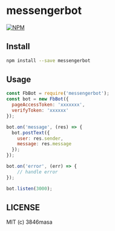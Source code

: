 messengerbot
=======

[![NPM](https://nodei.co/npm/messengerbot.png?mini=true)](https://nodei.co/npm/messengerbot/)

## Install

```sh
npm install --save messengerbot
```

## Usage

```javascript
const FbBot = require('messengerbot');
const bot = new FbBot({
  pageAccessToken: 'xxxxxxx',
  verifyToken: 'xxxxxx'
});

bot.on('message', (res) => {
  bot.postText({
    user: res.sender,
    message: res.message
  });
});

bot.on('error', (err) => {
    // handle error
});

bot.listen(3000);
```

## LICENSE

MIT (c) 3846masa
